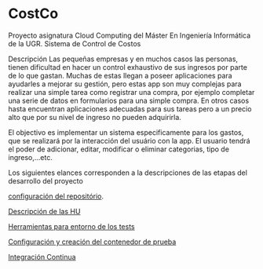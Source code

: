# CostCo
Proyecto asignatura Cloud Computing del Máster En Ingeniería Informática de la UGR.
Sistema de Control de Costos

Descripción
Las pequeñas empresas y en muchos casos las personas, tienen dificultad en hacer un control exhaustivo de sus ingresos por
parte de lo que gastan. Muchas de estas llegan a poseer aplicaciones para ayudarles a mejorar su gestión, pero estas app son muy complejas para realizar una simple tarea como registrar una compra, por ejemplo
completar una serie de datos en formularios para una simple compra. En otros casos hasta encuentran aplicaciones adecuadas para sus tareas pero a un precio alto que por su nivel de ingreso no pueden
adquirirla.

El objectivo es implementar un sistema especificamente para los gastos, que se realizará por la interacción del usuário con la app. El usuario tendrá el poder de adicionar, editar, modificar o eliminar categorias, tipo de ingreso,...etc. 

Los siguientes elances corresponden a la descripciones de las etapas del desarrollo del proyecto

[configuración del repositório](docs/Hito0.md).

[Descripción de las HU](docs/Hito1.md)

[Herramientas para entorno de los tests ](docs/Hito2.md)

[Configuración y creación del contenedor de prueba](docs/Hito3.md)

[Integración Continua](docs/Hito4.md)
